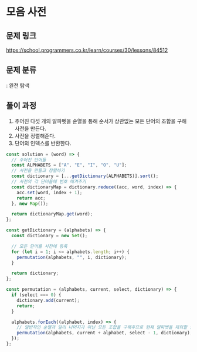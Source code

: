 # 모음 사전

## 문제 링크

https://school.programmers.co.kr/learn/courses/30/lessons/84512

## 문제 분류

: 완전 탐색

## 풀이 과정

1. 주어진 다섯 개의 알파벳을 순열을 통해 순서가 상관없는 모든 단어의 조합을 구해 사전을 만든다.
2. 사전을 정렬해준다.
3. 단어의 인덱스를 반환한다.

```js
const solution = (word) => {
  // 주어진 단어들
  const ALPHABETS = ["A", "E", "I", "O", "U"];
  // 사전을 만들고 정렬하기
  const dictionary = [...getDictionary(ALPHABETS)].sort();
  // 사전의 각 단어들에 번호 매겨주기
  const dictionaryMap = dictionary.reduce((acc, word, index) => {
    acc.set(word, index + 1);
    return acc;
  }, new Map());

  return dictionaryMap.get(word);
};

const getDictionary = (alphabets) => {
  const dictionary = new Set();

  // 모든 단어를 사전에 등록
  for (let i = 1; i <= alphabets.length; i++) {
    permutation(alphabets, "", i, dictionary);
  }

  return dictionary;
};

const permutation = (alphabets, current, select, dictionary) => {
  if (select === 0) {
    dictionary.add(current);
    return;
  }

  alphabets.forEach((alphabet, index) => {
    // 일반적인 순열과 달리 나머지가 아닌 모든 조합을 구해주므로 현재 알파벳을 제외할 필요가 없다.
    permutation(alphabets, current + alphabet, select - 1, dictionary);
  });
};
```

